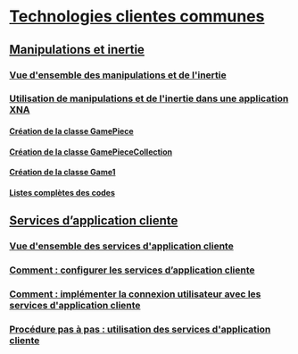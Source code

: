 # [Technologies clientes communes](index.md)
## [Manipulations et inertie](manipulations-and-inertia.md)
### [Vue d'ensemble des manipulations et de l'inertie](manipulations-and-inertia-overview.md)
### [Utilisation de manipulations et de l'inertie dans une application XNA](use-manipulations-and-inertia-in-an-xna-application.md)
#### [Création de la classe GamePiece](creating-the-gamepiece-class.md)
#### [Création de la classe GamePieceCollection](creating-the-gamepiececollection-class.md)
#### [Création de la classe Game1](creating-the-game1-class.md)
#### [Listes complètes des codes](full-code-listings.md)
## [Services d’application cliente](client-application-services.md)
### [Vue d'ensemble des services d'application cliente](client-application-services-overview.md)
### [Comment : configurer les services d’application cliente](how-to-configure-client-application-services.md)
### [Comment : implémenter la connexion utilisateur avec les services d'application cliente](how-to-implement-user-login-with-client-application-services.md)
### [Procédure pas à pas : utilisation des services d'application cliente](walkthrough-using-client-application-services.md)
